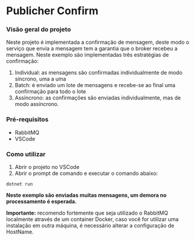 # Publicher Confirm

### Visão geral do projeto
Neste projeto é implementada a confirmação de mensagem, deste modo o serviço que envia a mensagem tem a garantia que o broker recebeu a mensagem. Neste exemplo são implementadas três estratégias de confirmação:
1. Individual: as mensagens são confirmadas individualmente de modo síncrono, uma a uma
2. Batch: é enviado um lote de mensagens e recebe-se ao final uma confirmação para todo o lote
3. Assíncrono: as confirmações são enviadas individualmente, mas de modo assíncrono.

### Pré-requisitos
* RabbitMQ 
* VSCode

### Como utilizar
1. Abrir o projeto no VSCode
2. Abrir o prompt de comando e executar o comando abaixo:
```
dotnet run
```
**Neste exemplo são enviadas muitas mensagens, um demora no processamento é esperada.**

**Importante:** recomendo fortemente que seja utilizado o RabbitMQ localmente através de um container Docker, caso você for utilizar uma instalação em outra máquina, é necessário alterar a configuração de HostName.